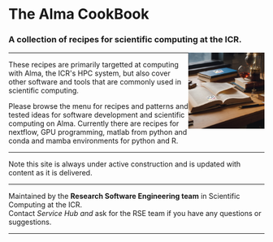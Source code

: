 # The Alma CookBook

### A collection of recipes for scientific computing at the ICR.


<img style="float: right;" width="150" height="150" src="assets/cookbook.png">

---  

These recipes are primarily targetted at computing with Alma, the ICR's HPC system, but also cover other software and tools that are commonly used in scientific computing.



Please browse the menu for recipes and patterns and tested ideas for software development and scientific computing on Alma. Currently there are recipes for nextflow, GPU programming, matlab from python and conda and mamba environments for python and R.  

---

Note this site is always under active construction and is updated with content as it is delivered. 

---  

Maintained by the **Research Software Engineering team** in Scientific Computing at the ICR.  
Contact *Service Hub and* ask for the RSE team if you have any questions or suggestions.  

---  

